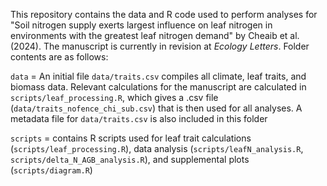 This repository contains the data and R code used to perform analyses for "Soil nitrogen supply exerts largest influence on leaf nitrogen in environments with the greatest leaf nitrogen demand" by Cheaib et al. (2024). The manuscript is currently in revision at _Ecology Letters_. Folder contents are as follows:

`data` = An initial file `data/traits.csv` compiles all climate, leaf traits, and biomass data. Relevant calculations for the manuscript are calculated in `scripts/leaf_processing.R`, which gives a .csv file (`data/traits_nofence_chi_sub.csv`) that is then used for all analyses. A metadata file for `data/traits.csv` is also included in this folder 

`scripts` = contains R scripts used for leaf trait calculations (`scripts/leaf_processing.R`), data analysis (`scripts/leafN_analysis.R`, `scripts/delta_N_AGB_analysis.R`), and supplemental plots (`scripts/diagram.R`)
